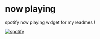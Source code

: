 # now playing

spotify now playing widget for my readmes !

[![spotify](https://npaas.vercel.app/api/spotify)]([https://open.spotify.com/user/neko250](https://open.spotify.com/user/31lufwsrl73brqnxtkoa2icyegau))
